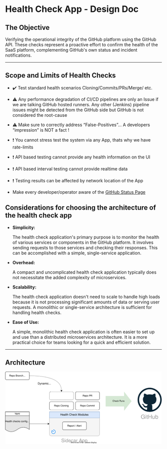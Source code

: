 # Health Check App - Design Doc

## The Objective

Verifying the operational integrity of the GitHub platform using the GitHub API. These checks represent a proactive effort to confirm the health of the SaaS platform, complementing GitHub's own status and incident notifications.

---   

## Scope and Limits of Health Checks

   - :heavy_check_mark:  Test standard health scenarios Cloning/Commits/PRs/Merge/ etc.
   - :warning: Any performance degradation of CI/CD pipelines are only an Issue if we are talking GitHub hosted runners. Any other (Jenkins) pipeline issues might be detected from the GitHub side but GitHub is not considered the root-cause
  - :warning: Make sure to correctly address “False-Positives”… A developers “impression” is NOT a fact !
  - :heavy_exclamation_mark: You cannot stress test the system via any App, thats why we have rate-limits
  - :heavy_exclamation_mark: API based testing cannot provide any health information on the UI
  - :heavy_exclamation_mark: API based interval testing cannot provide realtime data
  - :heavy_exclamation_mark: Testing results can be affected by network location of the App

  - Make every developer/operator aware of the [GitHub Status Page](https://www.githubstatus.com/)
## Considerations for choosing the architecture of the health check app

- **Simplicity:** 

    The health check application's primary purpose is to monitor the health of various services or components in the GitHub platform. It involves sending requests to those services and checking their responses. This can be accomplished with a simple, single-service application.

- **Overhead:** 

    A compact and uncomplicated health check application typically does not necessitate the added complexity of microservices.

- **Scalability:** 

    The health check application doesn't need to scale to handle high loads because it is not processing significant amounts of data or serving user requests. A monolithic or single-service architecture is sufficient for handling health checks.

- **Ease of Use:** 
    
    A simple, monolithic health check application is often easier to set up and use than a distributed microservices architecture. It is a more practical choice for teams looking for a quick and efficient solution.



---

## Architecture

![diagram](docs/images/architecture.svg)
